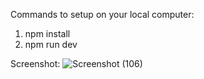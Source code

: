 Commands to setup on your local computer:
1. npm install
2. npm run dev

Screenshot:
![Screenshot (106)](https://github.com/user-attachments/assets/13681ed2-1216-42a4-a866-843b43a3eeac)

